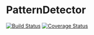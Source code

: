 # PatternDetector

[![Build Status](https://travis-ci.org/morandat/PatternDetector.svg?branch=master)](https://travis-ci.org/morandat/PatternDetector) [![Coverage Status](https://coveralls.io/repos/morandat/PatternDetector/badge.svg?branch=master&service=github)](https://coveralls.io/github/morandat/PatternDetector?branch=master)
